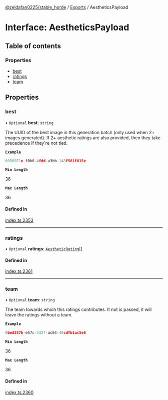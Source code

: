 [@zeldafan0225/stable_horde](../../readme.md) / [Exports](../modules.md) / AestheticsPayload

# Interface: AestheticsPayload

## Table of contents

### Properties

- [best](AestheticsPayload.md#best)
- [ratings](AestheticsPayload.md#ratings)
- [team](AestheticsPayload.md#team)

## Properties

### best

• `Optional` **best**: `string`

The UUID of the best image in this generation batch (only used when 2+ images generated). If 2+ aesthetic ratings are also provided, then they take precedence if they're not tied.

**`Example`**

```ts
6038971e-f0b0-4fdd-a3bb-148f561f815e
```

**`Min Length`**

36

**`Max Length`**

36

#### Defined in

[index.ts:2353](https://github.com/MrlolDev/stable_horde/blob/3c66504/index.ts#L2353)

___

### ratings

• `Optional` **ratings**: [`AestheticRating`](AestheticRating.md)[]

#### Defined in

[index.ts:2361](https://github.com/MrlolDev/stable_horde/blob/3c66504/index.ts#L2361)

___

### team

• `Optional` **team**: `string`

The team towards which this ratings contributes. It not is passed, it will leave the ratings without a team.

**`Example`**

```ts
0bed257b-e57c-4327-ac64-40cdfb1ac5e6
```

**`Min Length`**

36

**`Max Length`**

36

#### Defined in

[index.ts:2360](https://github.com/MrlolDev/stable_horde/blob/3c66504/index.ts#L2360)
